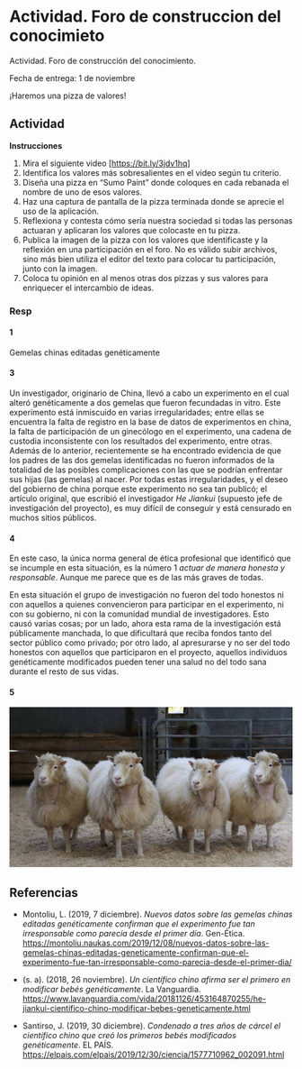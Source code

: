 # Actividad. Foro de construccion del conocimieto

Actividad. Foro de construcción del conocimiento.

Fecha de entrega: 1 de noviembre

¡Haremos una pizza de valores!


## Actividad

__Instrucciones__

1. Mira el siguiente video [https://bit.ly/3jdv1hq]
2. Identifica los valores más sobresalientes en el video según tu criterio.
3. Diseña una pizza en “Sumo Paint” donde coloques en cada rebanada el nombre de uno de esos valores.
4. Haz una captura de pantalla de la pizza terminada donde se aprecie el uso de la aplicación.
5. Reflexiona y contesta cómo sería nuestra sociedad si todas las personas actuaran y aplicaran los valores que colocaste en tu pizza.
6. Publica la imagen de la pizza con los valores que identificaste y la reflexión en una participación en el foro. No es válido subir archivos, sino más bien utiliza el editor del texto para colocar tu participación, junto con la imagen.
7. Coloca tu opinión en al menos otras dos pizzas y sus valores para enriquecer el intercambio de ideas.

### Resp

#### 1

Gemelas chinas editadas genéticamente


#### 3

Un investigador, originario de China, llevó a cabo un experimento en el cual alteró genéticamente a dos gemelas que fueron fecundadas in vitro. Este experimento está inmiscuido en varias irregularidades; entre ellas se encuentra la falta de registro en la base de datos de experimentos en china, la falta de participación de un ginecólogo en el experimento, una cadena de custodia inconsistente con los resultados del experimento, entre otras. Además de lo anterior, recientemente se ha encontrado evidencia de que los padres de las dos gemelas identificadas no fueron informados de la totalidad de las posibles complicaciones con las que se podrían enfrentar sus hijas (las gemelas) al nacer.
Por todas estas irregularidades, y el deseo del gobierno de china porque este experimento no sea tan publicó; el artículo original, que escribió el investigador _He Jiankui_ (supuesto jefe de investigación del proyecto), es muy difícil de conseguir y está censurado en muchos sitios públicos.


#### 4

En este caso, la única norma general de ética profesional que identificó que se incumple en esta situación, es la número 1 _actuar de manera honesta y responsable_. Aunque me parece que es de las más graves de todas.

En esta situación el grupo de investigación no fueron del todo honestos ni con aquellos a quienes convencieron para participar en el experimento, ni con su gobierno, ni con la comunidad mundial de investigadores. Esto causó varias cosas; por un lado, ahora esta rama de la investigación está públicamente manchada, lo que dificultará que reciba fondos tanto del sector público como privado; por otro lado, al apresurarse y no ser del todo honestos con aquellos que participaron en el proyecto, aquellos individuos genéticamente modificados pueden tener una salud no del todo sana durante el resto de sus vidas.


#### 5

![img](assets/U2-F1-1.jpg)


## Referencias

- Montoliu, L. (2019, 7 diciembre). _Nuevos datos sobre las gemelas chinas editadas genéticamente confirman que el experimento fue tan irresponsable como parecía desde el primer día_. Gen-Ética. <https://montoliu.naukas.com/2019/12/08/nuevos-datos-sobre-las-gemelas-chinas-editadas-geneticamente-confirman-que-el-experimento-fue-tan-irresponsable-como-parecia-desde-el-primer-dia/>

- (s. a). (2018, 26 noviembre). _Un científico chino afirma ser el primero en modificar bebés genéticamente_. La Vanguardia. <https://www.lavanguardia.com/vida/20181126/453164870255/he-jiankui-cientifico-chino-modificar-bebes-geneticamente.html>

- Santirso, J. (2019, 30 diciembre). _Condenado a tres años de cárcel el científico chino que creó los primeros bebés modificados genéticamente_. EL PAÍS. <https://elpais.com/elpais/2019/12/30/ciencia/1577710962_002091.html>
